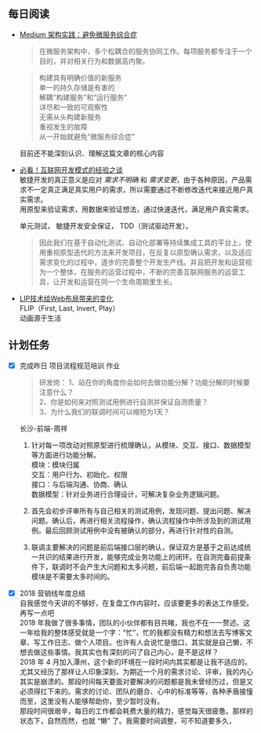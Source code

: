 ## 每日阅读

- [Medium 架构实践：避免微服务综合症](https://www.infoq.cn/article/fv8tgq0VBeoToVT*TKy8)  
  > 在微服务架构中，多个松耦合的服务协同工作。每项服务都专注于一个目的，并对相关行为和数据高内聚。

  > 构建具有明确价值的新服务  
  > 单一的持久存储是有害的  
  > 解耦“构建服务”和“运行服务”  
  > 详尽和一致的可观察性  
  > 无需从头构建新服务  
  > 重视发生的故障  
  > 从一开始就避免“微服务综合症”

  目前还不能深刻认识、理解这篇文章的核心内容

- [必看！互联网开发模式的经验之谈](https://segmentfault.com/a/1190000017846590)  
  敏捷开发的真正意义是应对 *需求不明确* 和 *需求变更*，由于各种原因，产品需求不一定真正满足真实用户的需求，所以需要通过不断修改迭代来接近用户真实需求。  
  用原型来验证需求，用数据来验证想法，通过快速迭代，满足用户真实需求。

  单元测试， 敏捷开发安全保证， TDD（测试驱动开发）。

  > 因此我们在基于自动化测试、自动化部署等持续集成工具的平台上，使用重视原型迭代的方法来开发项目，在反复以原型确认需求，以及适应需求变化的过程中，逐步的完善整个开发生产线。并且把开发和运营视为一个整体，在服务的运营过程中，不断的完善互联网服务的运营工具，让开发和运营在同一个生命周期里生长。

- [LIP技术给Web布局带来的变化](https://www.w3cplus.com/javascript/animating-layouts-with-the-flip-technique.html)  
  FLIP（First, Last, Invert, Play）  
  动画源于生活

## 计划任务

- [x] 完成昨日 项目流程规范培训 作业
  > 研发岗： 1、站在你的角度你会如何去做功能分解？功能分解的时候要注意什么？  
  > 2、你是如何来对照测试用例进行自测并保证自测质量？  
  > 3、为什么我们的联调时间可以缩短为1天？

  长沙-前端-周祥

  1. 针对每一项改动对照原型进行梳理确认，从模块、交互、接口、数据模型等方面进行功能分解。  
    模块：模块归属  
    交互：用户行为、初始化、权限  
    接口：与后端沟通、协商、确认  
    数据模型：针对业务进行合理设计，可解决复杂业务逻辑问题。

  2. 首先会初步评审所有与自己相关的测试用例，发现问题、提出问题、解决问题。确认后，再进行相关流程操作，确认流程操作中所涉及到的测试用例。最后回顾测试用例中没有被确认的部分，再进行针对性的自测。

  3. 联调主要解决的问题是前后端接口层的确认，保证双方是基于之前达成统一共识的结果进行开发，能够完成业务功能上的闭环。在自测完备前提条件下，联调时不会产生大问题和太多问题，前后端一起跑完各自负责功能模块是不需要太多时间的。

- [x] 2018 营销线年度总结  
  自我感觉今天讲的不够好，在复盘工作内容时，应该要更多的表达工作感受。  
  再写一点吧  
  2018 年我做了很多事情，团队的小伙伴都有目共睹，我也不在一一赘述。这一年给我的整体感受就是一个字：“忙”，忙的我都没有精力和想法去写博客文章、写工作日志、做个人项目。也许有人会说忙是借口，其实就是自己懒，不想去做这些事情。我其实也有深刻的问了自己内心，是不是这样？  
  2018 年 4 月加入潭州，这个新的环境在一段时间内其实都是让我不适应的。尤其又经历了那样让人印象深刻，为期近一个月的需求讨论、评审，我的内心其实是崩溃的。那段时间每天要面对要解决的问题都是我未曾经历过，但是又必须得扛下来的。需求的讨论、团队的磨合、心中的标准等等，各种矛盾接憧而至，这里没有人能够帮助你，至少暂时没有。  
  那段时间很艰辛，每日的工作都会耗费大量的精力，感觉每天很疲惫。那样的状态下，自然而然，也就 “懒” 了。我需要时间调整，可不知道要多久，

